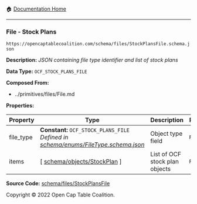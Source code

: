 :house: [Documentation Home](../../../README.md)

---

### File - Stock Plans

`https://opencaptablecoalition.com/schema/files/StockPlansFile.schema.json`

**Description:** _JSON containing file type identifier and list of stock plans_

**Data Type:** `OCF_STOCK_PLANS_FILE`

**Composed From:**

- ../primitives/files/File.md

**Properties:**

| Property  | Type                                                                                                            | Description                    | Required   |
| --------- | --------------------------------------------------------------------------------------------------------------- | ------------------------------ | ---------- |
| file_type | **Constant:** `OCF_STOCK_PLANS_FILE`</br>_Defined in [schema/enums/FileType.schema.json](../enums/FileType.md)_ | Object type field              | `REQUIRED` |
| items     | [ [schema/objects/StockPlan](../objects/StockPlan.md) ]                                                         | List of OCF stock plan objects | `REQUIRED` |

**Source Code:** [schema/files/StockPlansFile](../../docs/markdown/schema/files/StockPlansFile.schema.json)

Copyright © 2022 Open Cap Table Coalition.
